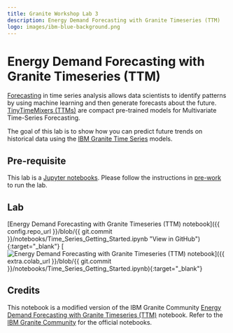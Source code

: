 ```yaml
---
title: Granite Workshop Lab 3
description: Energy Demand Forecasting with Granite Timeseries (TTM)
logo: images/ibm-blue-background.png
---
```


# Energy Demand Forecasting with Granite Timeseries (TTM)

[Forecasting](https://www.ibm.com/think/topics/forecasting) in time series analysis allows data scientists to identify patterns by using machine learning and then generate forecasts about the future. [TinyTimeMixers (TTMs)](https://arxiv.org/abs/2401.03955) are compact pre-trained models for Multivariate Time-Series Forecasting.

The goal of this lab is to show how you can predict future trends on historical data using the [IBM Granite Time Series](https://www.ibm.com/granite/docs/models/time-series/) models.

## Pre-requisite

This lab is a [Jupyter notebooks](https://jupyter.org/). Please follow the instructions in [pre-work](../pre-work/README.md) to run the lab.

## Lab

[Energy Demand Forecasting with Granite Timeseries (TTM) notebook]({{ config.repo_url }}/blob/{{ git.commit }}/notebooks/Time_Series_Getting_Started.ipynb "View in GitHub"){:target="_blank"}
[![Energy Demand Forecasting with Granite Timeseries (TTM) notebook](https://colab.research.google.com/assets/colab-badge.svg "Open In Colab")]({{ extra.colab_url }}/blob/{{ git.commit }}/notebooks/Time_Series_Getting_Started.ipynb){:target="_blank"}

## Credits

This notebook is a modified version of the IBM Granite Community [Energy Demand Forecasting with Granite Timeseries (TTM)](https://github.com/ibm-granite-community/granite-timeseries-cookbook/blob/main/recipes/Time_Series/Time_Series_Getting_Started.ipynb) notebook. Refer to the [IBM Granite Community](https://github.com/ibm-granite-community) for the official notebooks.
